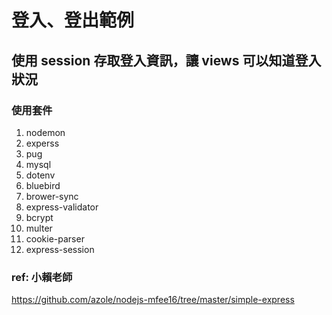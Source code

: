 # 登入、登出範例

## 使用 session 存取登入資訊，讓 views 可以知道登入狀況

### 使用套件
1. nodemon
2. experss
3. pug
4. mysql
5. dotenv
6. bluebird
7. brower-sync
8. express-validator
9. bcrypt
10. multer
11. cookie-parser
12. express-session


### ref: 小賴老師
https://github.com/azole/nodejs-mfee16/tree/master/simple-express
